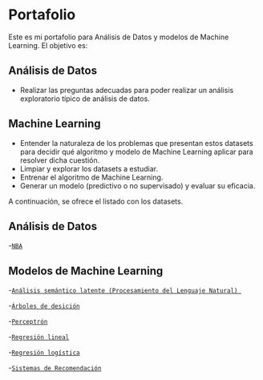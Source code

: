 # Portafolio

Este es mi portafolio para Análisis de Datos y modelos de Machine Learning. El objetivo es:

## Análisis de Datos

- Realizar las preguntas adecuadas para poder realizar un análisis exploratorio típico de análisis de datos. 

## Machine Learning

- Entender la naturaleza de los problemas que presentan estos datasets para decidir qué algoritmo y modelo de Machine Learning aplicar para resolver dicha cuestión. 
- Limpiar y explorar los datasets a estudiar. 
- Entrenar el algoritmo de Machine Learning.
- Generar un modelo (predictivo o no supervisado) y evaluar su eficacia.

A continuación, se ofrece el listado con los datasets.

## Análisis de Datos 

-[`NBA`](https://github.com/ElAleph25/Projectos-del-Portafolio-/blob/main/NBA/README.md)


## Modelos de Machine Learning

-[`Análisis semántico latente (Procesamiento del Lenguaje Natural) `](https://github.com/ElAleph25/Projectos-del-Portafolio-/blob/main/An%C3%A1lisisSem%C3%A1nticoLatente/README.md)

-[`Árboles de desición`](https://github.com/ElAleph25/Projectos-del-Portafolio-/blob/main/%C3%81rbolesDeDesici%C3%B3n/README.md)

-[`Perceptrón`](https://github.com/ElAleph25/Projectos-del-Portafolio-/blob/main/Perceptr%C3%B3nLineal/README.md)

-[`Regresión lineal`](https://github.com/ElAleph25/Projectos-del-Portafolio-/blob/main/ClasificadorRese%C3%B1asHoteles/README.md)

-[`Regresión logística`](https://github.com/ElAleph25/Projectos-del-Portafolio-/blob/main/Regresi%C3%B3nLog%C3%ADstica/README.md)

-[`Sistemas de Recomendación`](https://github.com/ElAleph25/Projectos-del-Portafolio-/blob/main/LDA/README.md)






